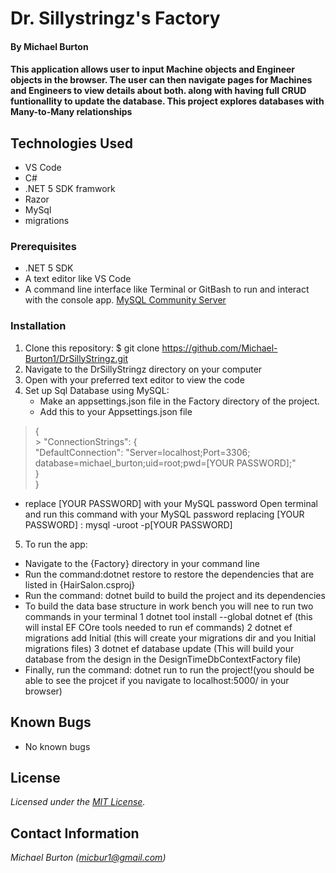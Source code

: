 # Dr. Sillystringz's Factory

#### By Michael Burton

#### This application allows user to input Machine objects and Engineer objects in the browser. The  user can then  navigate pages for Machines and Engineers to view details about both. along with having full CRUD funtionallity to update the database. This project explores databases with Many-to-Many relationships

## Technologies Used

* VS Code
* C#
* .NET 5 SDK framwork
* Razor
* MySql
* migrations


### Prerequisites

* .NET 5 SDK
* A text editor like VS Code
* A command line interface like Terminal or GitBash to run and interact with the console app.
[MySQL Community Server](https://dev.mysql.com/downloads/file/?id=484914)

### Installation

1. Clone this repository: $ git clone https://github.com/Michael-Burton1/DrSillyStringz.git
2. Navigate to the DrSillyStringz directory on your computer
3. Open with your preferred text editor to view the code 
4. Set up Sql Database using MySQL:
    * Make an appsettings.json file in the Factory directory of the project.
    * Add this to your Appsettings.json file


 > {<br>
    > "ConnectionStrings": { <br>
  >  "DefaultConnection": "Server=localhost;Port=3306; database=michael_burton;uid=root;pwd=[YOUR PASSWORD];"<br>
 >   }<br>
  >}

* replace [YOUR PASSWORD] with your MySQL password
Open terminal and run this command with your MySQL password replacing [YOUR PASSWORD] : mysql -uroot -p[YOUR PASSWORD]

5. To run the app:
  * Navigate to the {Factory} directory in your command line
  * Run the command:dotnet restore to restore the dependencies that are listed in {HairSalon.csproj}
  * Run the command: dotnet build   to build the project and its dependencies   
  * To build the data base structure in work bench you will nee to run two commands in your terminal 
  1 dotnet tool install --global dotnet ef (this will instal EF COre tools needed to run ef commands)
  2 dotnet ef migrations add Initial (this will create your migrations dir and you Initial migrations files)
  3 dotnet ef database update (This will build your database from the design in the DesignTimeDbContextFactory file)
  * Finally, run the command: dotnet run   to run the project!(you should be able to see the projcet if you navigate to localhost:5000/ in your browser)
  


## Known Bugs

* No known bugs

## License

_Licensed under the [MIT License](LICENSE)._

## Contact Information

_Michael Burton (micbur1@gmail.com)_